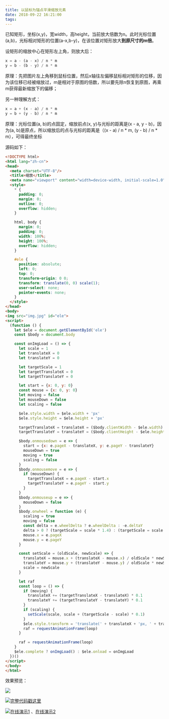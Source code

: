 ```yaml
---
title: 以鼠标为锚点平滑缩放元素
date: 2018-09-22 16:21:00
tags:
---
```


已知矩形，坐标(x,y)，宽width，高height，当前放大倍数为n。此时光标位置(a,b)，光标相对矩形的位置(a-x,b-y)，在该位置对矩形放大**到原尺寸的m倍**。

设矩形的缩放中心在矩形左上角，则放大后：

```javascript
x = a - (a - x) / n * m
y = b - (b - y) / n * m
```
<!-- more -->
原理：先把图片左上角移到鼠标位置，然后x轴往左偏移鼠标相对矩形的位移，因为该位移已经被缩放过，m是相对于原图的倍数，所以要先除n恢复到原图，再乘m获得最新缩放下的偏移；

另一种理解方式：

```javascript
x = a + (x - a) / n * m
y = b + (y - b) / n * m
```

原理：光标位置(a, b)的点固定，缩放前点(x, y)与光标的距离是(x - a, y - b)，因为(a, b)是原点，所以缩放后的点与光标的距离是（(x - a) / n * m, (y - b) / n * m），可得最终坐标

源码如下： 

```html
<!DOCTYPE html>
<html lang="zh-cn">
<head>
  <meta charset="UTF-8"/>
  <title>缩放</title>
  <meta name="viewport" content="width=device-width, initial-scale=1.0"/>
  <style>
    * {
      padding: 0;
      margin: 0;
      outline: 0;
      overflow: hidden;
    }

    html, body {
      margin: 0;
      padding: 0;
      width: 100%;
      height: 100%;
      overflow: hidden;
    }

    #ele {
      position: absolute;
      left: 0;
      top: 0;
      transform-origin: 0 0;
      transform: translate(0, 0) scale(1);
      user-select: none;
      pointer-events: none;
    }
  </style>
</head>
<body>
<img src="img.jpg" id="ele">
<script>
  (function () {
    let $ele = document.getElementById('ele')
    const $body = document.body

    const onImgLoad = () => {
      let scale = 1
      let translateX = 0
      let translateY = 0

      let targetScale = 1
      let targetTranslateX = 0
      let targetTranslateY = 0

      let start = {x: 0, y: 0}
      const mouse = {x: 0, y: 0}
      let moving = false
      let mouseDown = false
      let scaling = false

      $ele.style.width = $ele.width + 'px'
      $ele.style.height = $ele.height + 'px'

      targetTranslateX = translateX = ($body.clientWidth - $ele.width) * 0.5
      targetTranslateY = translateY = ($body.clientHeight - $ele.height) * 0.5

      $body.onmousedown = e => {
        start = {x: e.pageX - translateX, y: e.pageY - translateY}
        mouseDown = true
        moving = true
        scaling = false
      }
      $body.onmousemove = e => {
        if (mouseDown) {
          targetTranslateX = e.pageX - start.x
          targetTranslateY = e.pageY - start.y
        }
      }
      $body.onmouseup = e => {
        mouseDown = false
      }
      $body.onwheel = function (e) {
        scaling = true
        moving = false
        const delta = e.wheelDelta ? e.wheelDelta : -e.deltaY
        delta > 0 ? (targetScale = scale * 1.4) : (targetScale = scale / 1.4)
        mouse.x = e.pageX
        mouse.y = e.pageY
      }

      const setScale = (oldScale, newScale) => {
        translateX = mouse.x + (translateX - mouse.x) / oldScale * newScale
        translateY = mouse.y + (translateY - mouse.y) / oldScale * newScale
        scale = newScale
      }

      let raf
      const loop = () => {
        if (moving) {
          translateX += (targetTranslateX - translateX) * 0.1
          translateY += (targetTranslateY - translateY) * 0.1
        }
        if (scaling) {
          setScale(scale, scale + (targetScale - scale) * 0.1)
        }
        $ele.style.transform = 'translate(' + translateX + 'px, ' + translateY + 'px) scale(' + scale + ')'
        raf = requestAnimationFrame(loop)
      }

      raf = requestAnimationFrame(loop)
    }
    $ele.complete ? onImgLoad() : $ele.onload = onImgLoad
  })()
</script>
</body>
</html>
```

效果预览：

![](https://oscimg.oschina.net/oscnet/up-9bfb06bc9a820b610a975279b87c284a774.gif)

![](https://static.oschina.net/uploads/space/2017/0630/180033_T7KY_1389094.png)[完整代码戳这里](https://gitee.com/kaysama/blog-source-host/blob/master/%E4%BB%A5%E9%BC%A0%E6%A0%87%E4%B8%BA%E9%94%9A%E7%82%B9%E5%B9%B3%E6%BB%91%E7%BC%A9%E6%94%BE%E5%85%83%E7%B4%A0)

![](https://static.oschina.net/uploads/space/2017/0630/180033_T7KY_1389094.png)[在线演示1](https://kaysama.gitee.io/blog-source-host/%E4%BB%A5%E9%BC%A0%E6%A0%87%E4%B8%BA%E9%94%9A%E7%82%B9%E5%B9%B3%E6%BB%91%E7%BC%A9%E6%94%BE%E5%85%83%E7%B4%A0/) 、[在线演示2](https://codepen.io/oj8kay/pen/XWzqjrP)